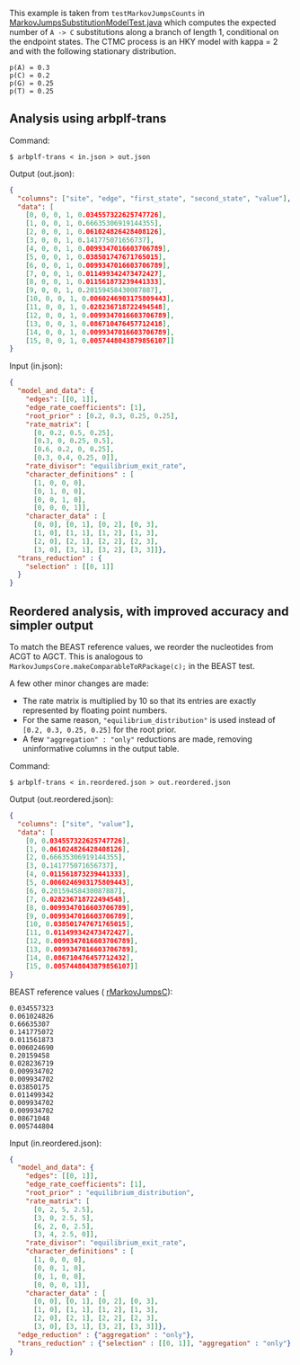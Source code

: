 This example is taken from `testMarkovJumpsCounts` in
[MarkovJumpsSubstitutionModelTest.java](https://github.com/beast-dev/beast-mcmc/blob/master/src/test/dr/evomodel/substmodel/MarkovJumpsSubstitutionModelTest.java)
which computes the expected number of `A -> C` substitutions
along a branch of length 1, conditional on the endpoint states.
The CTMC process is an HKY model with kappa = 2 and with
the following stationary distribution.
```
p(A) = 0.3
p(C) = 0.2
p(G) = 0.25
p(T) = 0.25
```

Analysis using arbplf-trans
---

Command:
```shell
$ arbplf-trans < in.json > out.json
```

Output (out.json):
```json
{
  "columns": ["site", "edge", "first_state", "second_state", "value"],
  "data": [
    [0, 0, 0, 1, 0.034557322625747726],
    [1, 0, 0, 1, 0.66635306919144355],
    [2, 0, 0, 1, 0.061024826428408126],
    [3, 0, 0, 1, 0.141775071656737],
    [4, 0, 0, 1, 0.0099347016603706789],
    [5, 0, 0, 1, 0.038501747671765015],
    [6, 0, 0, 1, 0.0099347016603706789],
    [7, 0, 0, 1, 0.011499342473472427],
    [8, 0, 0, 1, 0.011561873239441333],
    [9, 0, 0, 1, 0.20159458430087887],
    [10, 0, 0, 1, 0.0060246903175809443],
    [11, 0, 0, 1, 0.028236718722494548],
    [12, 0, 0, 1, 0.0099347016603706789],
    [13, 0, 0, 1, 0.086710476457712418],
    [14, 0, 0, 1, 0.0099347016603706789],
    [15, 0, 0, 1, 0.0057448043879856107]]
}
```

Input (in.json):
```json
{
  "model_and_data": {
    "edges": [[0, 1]],
    "edge_rate_coefficients": [1],
    "root_prior" : [0.2, 0.3, 0.25, 0.25],
    "rate_matrix": [
      [0, 0.2, 0.5, 0.25],
      [0.3, 0, 0.25, 0.5],
      [0.6, 0.2, 0, 0.25],
      [0.3, 0.4, 0.25, 0]],
    "rate_divisor": "equilibrium_exit_rate",
    "character_definitions" : [
      [1, 0, 0, 0],
      [0, 1, 0, 0],
      [0, 0, 1, 0],
      [0, 0, 0, 1]],
    "character_data" : [
      [0, 0], [0, 1], [0, 2], [0, 3],
      [1, 0], [1, 1], [1, 2], [1, 3],
      [2, 0], [2, 1], [2, 2], [2, 3],
      [3, 0], [3, 1], [3, 2], [3, 3]]},
  "trans_reduction" : {
    "selection" : [[0, 1]]
  }
}
```

Reordered analysis, with improved accuracy and simpler output
---

To match the BEAST reference values,
we reorder the nucleotides from ACGT to AGCT.
This is analogous to `MarkovJumpsCore.makeComparableToRPackage(c);` in the BEAST test.

A few other minor changes are made:
 - The rate matrix is multiplied by 10 so that its entries
are exactly represented by floating point numbers.
 - For the same reason, `"equilibrium_distribution"` is used instead of
`[0.2, 0.3, 0.25, 0.25]` for the root prior.
 - A few `"aggregation" : "only"` reductions are made,
removing uninformative columns in the output table.

Command:
```shell
$ arbplf-trans < in.reordered.json > out.reordered.json
```

Output (out.reordered.json):
```json
{
  "columns": ["site", "value"],
  "data": [
    [0, 0.034557322625747726],
    [1, 0.061024826428408126],
    [2, 0.66635306919144355],
    [3, 0.141775071656737],
    [4, 0.011561873239441333],
    [5, 0.0060246903175809443],
    [6, 0.20159458430087887],
    [7, 0.028236718722494548],
    [8, 0.0099347016603706789],
    [9, 0.0099347016603706789],
    [10, 0.038501747671765015],
    [11, 0.011499342473472427],
    [12, 0.0099347016603706789],
    [13, 0.0099347016603706789],
    [14, 0.086710476457712432],
    [15, 0.0057448043879856107]]
}
```

BEAST reference values (
[rMarkovJumpsC](https://github.com/beast-dev/beast-mcmc/blob/master/src/test/dr/evomodel/substmodel/MarkovJumpsSubstitutionModelTest.java#L141)):
```
0.034557323
0.061024826
0.66635307
0.141775072
0.011561873
0.006024690
0.20159458
0.028236719
0.009934702
0.009934702
0.03850175
0.011499342
0.009934702
0.009934702
0.08671048
0.005744804
```

Input (in.reordered.json):
```json
{
  "model_and_data": {
    "edges": [[0, 1]],
    "edge_rate_coefficients": [1],
    "root_prior" : "equilibrium_distribution",
    "rate_matrix": [
      [0, 2, 5, 2.5],
      [3, 0, 2.5, 5],
      [6, 2, 0, 2.5],
      [3, 4, 2.5, 0]],
    "rate_divisor": "equilibrium_exit_rate",
    "character_definitions" : [
      [1, 0, 0, 0],
      [0, 0, 1, 0],
      [0, 1, 0, 0],
      [0, 0, 0, 1]],
    "character_data" : [
      [0, 0], [0, 1], [0, 2], [0, 3],
      [1, 0], [1, 1], [1, 2], [1, 3],
      [2, 0], [2, 1], [2, 2], [2, 3],
      [3, 0], [3, 1], [3, 2], [3, 3]]},
  "edge_reduction" : {"aggregation" : "only"},
  "trans_reduction" : {"selection" : [[0, 1]], "aggregation" : "only"}
}
```
